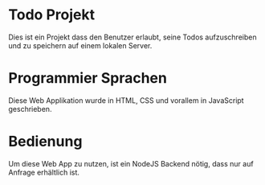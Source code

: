 # Todo Projekt
Dies ist ein Projekt dass den Benutzer erlaubt, seine Todos aufzuschreiben und zu speichern auf einem lokalen Server.

# Programmier Sprachen
Diese Web Applikation wurde in HTML, CSS und vorallem in JavaScript geschrieben.

# Bedienung
Um diese Web App zu nutzen, ist ein NodeJS Backend nötig, dass nur auf Anfrage erhältlich ist.